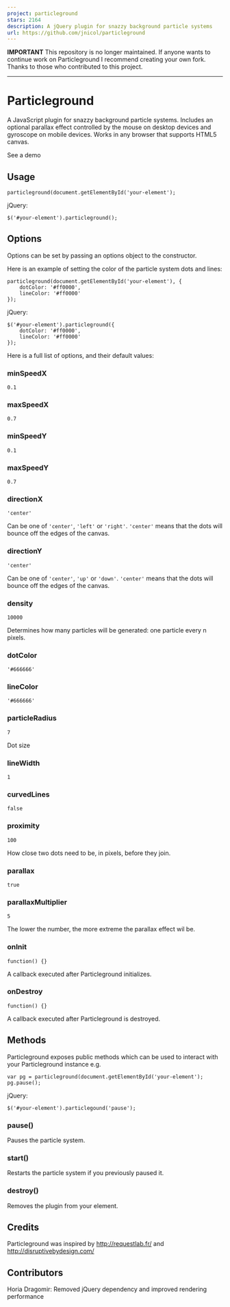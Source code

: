 ```yaml
---
project: particleground
stars: 2164
description: A jQuery plugin for snazzy background particle systems
url: https://github.com/jnicol/particleground
---
```


**IMPORTANT** This repository is no longer maintained. If anyone wants to continue work on Particleground I recommend creating your own fork. Thanks to those who contributed to this project.

* * *

Particleground
==============

A JavaScript plugin for snazzy background particle systems. Includes an optional parallax effect controlled by the mouse on desktop devices and gyroscope on mobile devices. Works in any browser that supports HTML5 canvas.

See a demo

Usage
-----

```
particleground(document.getElementById('your-element');
```

jQuery:

```
$('#your-element').particleground();
```

Options
-------

Options can be set by passing an options object to the constructor.

Here is an example of setting the color of the particle system dots and lines:

```
particleground(document.getElementById('your-element'), {
    dotColor: '#ff0000',
    lineColor: '#ff0000'
});
```

jQuery:

```
$('#your-element').particleground({
    dotColor: '#ff0000',
    lineColor: '#ff0000'
});
```

Here is a full list of options, and their default values:

### minSpeedX

```
0.1
```

### maxSpeedX

```
0.7
```

### minSpeedY

```
0.1
```

### maxSpeedY

```
0.7
```

### directionX

```
'center'
```

Can be one of `'center'`, `'left'` or `'right'`. `'center'` means that the dots will bounce off the edges of the canvas.

### directionY

```
'center'
```

Can be one of `'center'`, `'up'` or `'down'`. `'center'` means that the dots will bounce off the edges of the canvas.

### density

```
10000
```

Determines how many particles will be generated: one particle every n pixels.

### dotColor

```
'#666666'
```

### lineColor

```
'#666666'
```

### particleRadius

```
7
```

Dot size

### lineWidth

```
1
```

### curvedLines

```
false
```

### proximity

```
100
```

How close two dots need to be, in pixels, before they join.

### parallax

```
true
```

### parallaxMultiplier

```
5
```

The lower the number, the more extreme the parallax effect wil be.

### onInit

```
function() {}
```

A callback executed after Particleground initializes.

### onDestroy

```
function() {}
```

A callback executed after Particleground is destroyed.

Methods
-------

Particleground exposes public methods which can be used to interact with your Particleground instance e.g.

```
var pg = particleground(document.getElementById('your-element');
pg.pause(); 
```

jQuery:

```
$('#your-element').particlegound('pause');
```

### pause()

Pauses the particle system.

### start()

Restarts the particle system if you previously paused it.

### destroy()

Removes the plugin from your element.

Credits
-------

Particleground was inspired by http://requestlab.fr/ and http://disruptivebydesign.com/

Contributors
------------

Horia Dragomir: Removed jQuery dependency and improved rendering performance
